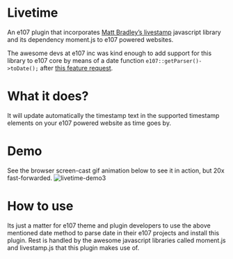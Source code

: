# Livetime
An e107 plugin that incorporates [Matt Bradley’s livestamp](https://github.com/mattbradley/livestampjs) javascript library and its dependency moment.js to e107 powered websites. 

The awesome devs at e107 inc was kind enough to add support for this library to e107 core by means of a date function `e107::getParser()->toDate();` after [this feature request](https://github.com/e107inc/e107/issues/372).

# What it does?
It will update automatically the timestamp text in the supported timestamp elements on your e107 powered website as time goes by.

# Demo
See the browser screen-cast gif animation below to see it in action, but 20x fast-forwarded.
![livetime-demo3](https://user-images.githubusercontent.com/315195/29000187-47802a26-7a75-11e7-8209-570eea38d5d1.gif)

# How to use
Its just a matter for e107 theme and plugin developers to use the above mentioned date method to parse date in their e107 projects and install this plugin. Rest is handled by the awesome javascript libraries called moment.js and livestamp.js that this plugin makes use of.
